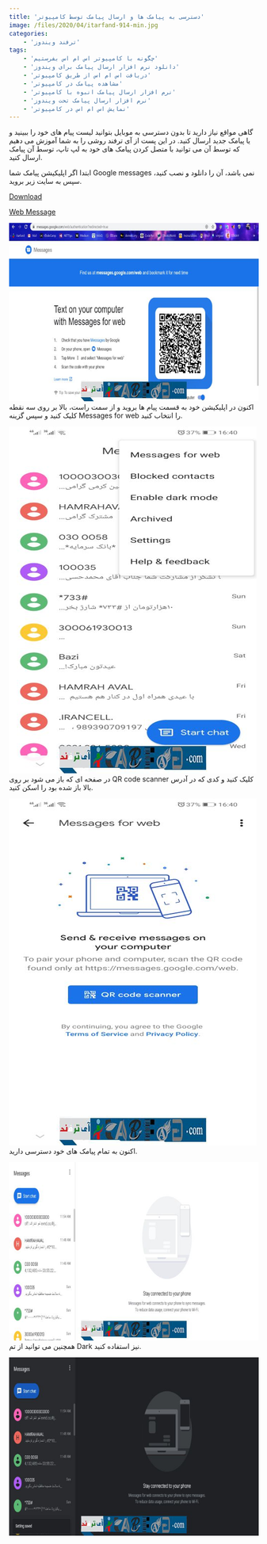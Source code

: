 ```yaml
---
title: 'دسترسی به پیامک ها و ارسال پیامک توسط کامپیوتر'
image: /files/2020/04/itarfand-914-min.jpg
categories:
    - 'ترفند ویندوز'
tags:
    - 'چگونه با کامپیوتر اس ام اس بفرستیم'
    - 'دانلود نرم افزار ارسال پیامک برای ویندوز'
    - 'دریافت اس ام اس از طریق کامپیوتر'
    - 'مشاهده پیامک در کامپیوتر'
    - 'نرم افزار ارسال پیامک انبوه با کامپیوتر'
    - 'نرم افزار ارسال پیامک تحت ویندوز'
    - 'نمایش اس ام اس در کامپیوتر'
---
```


گاهی مواقع نیاز دارید تا بدون دسترسی به موبایل بتوانید لیست پیام های خود را ببینید و یا پیامک جدید ارسال کنید. در این پست از آی ترفند روشی را به شما آموزش می دهیم که توسط آن می توانید با متصل کردن پیامک های خود به لپ تاپ، توسط آن پیامک ارسال کنید.

ابتدا اگر اپلیکیشن پیامک شما Google messages نمی باشد، آن را دانلود و نصب کنید، سپس به سایت زیر بروید.

[Download](https://messages.google.com/)  

[Web Message](https://messages.google.com/web/authentication)  

![mhkarami97](/files/2020/04/itarfand-909-min.jpg)  
اکنون در اپلیکیشن خود به قسمت پیام ها بروید و از سمت راست، بالا بر روی سه نقطه کلیک کنید و سپس گزینه Messages for web را انتخاب کنید.

![mhkarami97](/files/2020/04/itarfand-910-min-1.jpg)  
در صفحه ای که باز می شود بر روی QR code scanner کلیک کنید و کدی که در آدرس بالا باز شده بود را اسکن کنید.

![mhkarami97](/files/2020/04/itarfand-911-min-1.jpg)  
اکنون به تمام پیامک های خود دسترسی دارید.

![mhkarami97](/files/2020/04/itarfand-912-min-1.jpg)  
همچنین می توانید از تم Dark نیز استفاده کنید.

![mhkarami97](/files/2020/04/itarfand-913-min-1.jpg)  
